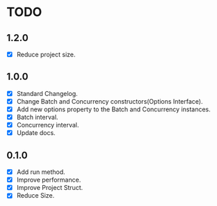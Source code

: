 # TODO 

## 1.2.0

- [x] Reduce project size.

## 1.0.0

- [x] Standard Changelog.
- [x] Change Batch and Concurrency constructors(Options Interface).
- [x] Add new options property to the Batch and Concurrency instances.
- [x] Batch interval.
- [x] Concurrency interval.
- [x] Update docs.

## 0.1.0

- [x] Add run method.
- [x] Improve performance.
- [x] Improve Project Struct.
- [x] Reduce Size.
